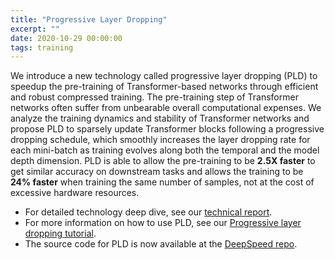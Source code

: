 ```yaml
---
title: "Progressive Layer Dropping"
excerpt: ""
date: 2020-10-29 00:00:00
tags: training
---
```


We introduce a new technology called progressive layer dropping (PLD) to speedup the pre-training of Transformer-based networks through efficient and robust compressed training. The pre-training step of Transformer networks often suffer from unbearable overall computational expenses. We analyze the training dynamics and stability of Transformer networks and propose PLD to sparsely update Transformer blocks following a progressive dropping schedule, which smoothly increases the layer dropping rate for each mini-batch as training evolves along both the temporal and the model depth dimension. PLD is able to allow the pre-training to be **2.5X faster** to get similar accuracy on downstream tasks and allows the training to be **24% faster** when training the same number of samples, not at the cost of excessive hardware resources.

  * For detailed technology deep dive, see our [technical report](https://arxiv.org/pdf/2010.13369.pdf).
  * For more information on how to use PLD, see our [Progressive layer dropping tutorial](https://www.deepspeed.ai/tutorials/progressive_layer_dropping/).
  * The source code for PLD is now available at the [DeepSpeed repo](https://github.com/microsoft/deepspeed).
